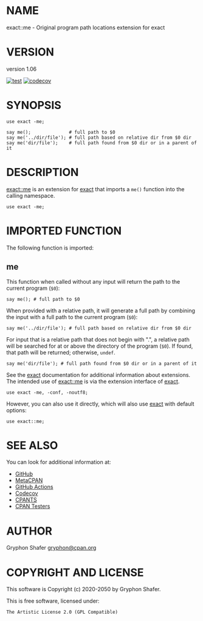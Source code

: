 # NAME

exact::me - Original program path locations extension for exact

# VERSION

version 1.06

[![test](https://github.com/gryphonshafer/exact-me/workflows/test/badge.svg)](https://github.com/gryphonshafer/exact-me/actions?query=workflow%3Atest)
[![codecov](https://codecov.io/gh/gryphonshafer/exact-me/graph/badge.svg)](https://codecov.io/gh/gryphonshafer/exact-me)

# SYNOPSIS

    use exact -me;

    say me();              # full path to $0
    say me('../dir/file'); # full path based on relative dir from $0 dir
    say me('dir/file');    # full path found from $0 dir or in a parent of it

# DESCRIPTION

[exact::me](https://metacpan.org/pod/exact%3A%3Ame) is an extension for [exact](https://metacpan.org/pod/exact) that imports a `me()` function into
the calling namespace.

    use exact -me;

# IMPORTED FUNCTION

The following function is imported:

## me

This function when called without any input will return the path to the current
program (`$0`):

    say me(); # full path to $0

When provided with a relative path, it will generate a full path by combining
the input with a full path to the current program (`$0`):

    say me('../dir/file'); # full path based on relative dir from $0 dir

For input that is a relative path that does not begin with ".", a relative
path will be searched for at or above the directory of the program (`$0`). If
found, that path will be returned; otherwise, `undef`.

    say me('dir/file'); # full path found from $0 dir or in a parent of it

See the [exact](https://metacpan.org/pod/exact) documentation for additional information about
extensions. The intended use of [exact::me](https://metacpan.org/pod/exact%3A%3Ame) is via the extension interface
of [exact](https://metacpan.org/pod/exact).

    use exact -me, -conf, -noutf8;

However, you can also use it directly, which will also use [exact](https://metacpan.org/pod/exact) with
default options:

    use exact::me;

# SEE ALSO

You can look for additional information at:

- [GitHub](https://github.com/gryphonshafer/exact-me)
- [MetaCPAN](https://metacpan.org/pod/exact::me)
- [GitHub Actions](https://github.com/gryphonshafer/exact-me/actions)
- [Codecov](https://codecov.io/gh/gryphonshafer/exact-me)
- [CPANTS](http://cpants.cpanauthors.org/dist/exact-me)
- [CPAN Testers](http://www.cpantesters.org/distro/D/exact-me.html)

# AUTHOR

Gryphon Shafer <gryphon@cpan.org>

# COPYRIGHT AND LICENSE

This software is Copyright (c) 2020-2050 by Gryphon Shafer.

This is free software, licensed under:

    The Artistic License 2.0 (GPL Compatible)
